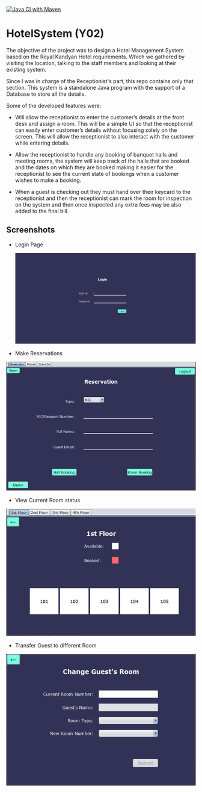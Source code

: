 [![Java CI with Maven](https://github.com/dsjiffry/HotelSystem/workflows/Java%20CI%20with%20Maven/badge.svg)](https://github.com/dsjiffry/HotelSystem/actions?query=workflow%3A%22Java+CI+with+Maven%22)

# HotelSystem (Y02)

The objective of the project was to design a Hotel Management System based on the Royal Kandyan
Hotel requirements. Which we gathered by visiting the location, talking to the staff members and looking at their existing system.

Since I was in charge of the Receptionist's part, this repo contains only that section. This system is a standalone Java program with the support of a Database to store all the details.


Some of the developed features were:
  * Will allow the receptionist to enter the customer’s details at the front desk and assign a room. This will be a simple UI so that the receptionist can easily enter customer’s details without focusing solely on the screen. This will allow the receptionist to also interact with the customer while entering details.
  
  * Allow the receptionist to handle any booking of banquet halls and meeting rooms, the system will keep track of the halls that are booked and the dates on which they are booked making it easier for the receptionist to see the current state of bookings when a customer wishes to make a booking.
  
  * When a guest is checking out they must hand over their keycard to the receptionist and then the receptionist can mark the room for inspection on the system and then once inspected any extra fees may be also added to the final bill.
  
  

## Screenshots

* Login Page
  
  ![Login Page](https://raw.githubusercontent.com/dsjiffry/HotelSystem/master/Screenshots/Login%20Page.PNG)
  
* Make Reservations
 
 ![Make Reservations](https://raw.githubusercontent.com/dsjiffry/HotelSystem/master/Screenshots/Make%20Reservation.PNG)
 
 * View Current Room status
 
 ![Room Status](https://raw.githubusercontent.com/dsjiffry/HotelSystem/master/Screenshots/Room%20View.PNG)
 
* Transfer Guest to different Room
 
 ![Transfer Guest](https://raw.githubusercontent.com/dsjiffry/HotelSystem/master/Screenshots/Transfer%20Guest.PNG)
 
 
 
 
